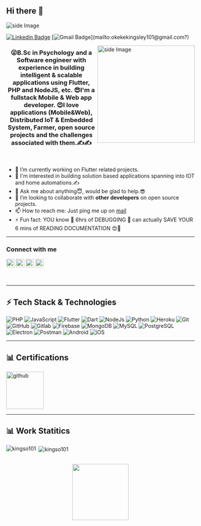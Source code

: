 <h2><b>Hi there 👋</b></h2>
<img src="https://user-images.githubusercontent.com/40211747/212594404-a0a9c6e1-3ad2-4fc6-84ba-16ce7f734168.gif" alt="side Image" align="center" width="auto" height="auto" />

<!--[![Instagram Badge](https://img.shields.io/badge/-flutter_girlz-black?style=flat-square&logo=instagram&logoColor=white&link=https://www.instagram.com/flutter_girlz_/)](https://www.instagram.com/flutter_girlz_/)-->
[![Linkedin Badge](https://img.shields.io/badge/-kingso101-blue?style=flat-square&logo=Linkedin&logoColor=white&link=https://www.linkedin.com/in/kingsley-okeke-79a28a154/)](https://www.linkedin.com/in/kingsley-okeke-79a28a154/)
[![Gmail Badge](https://img.shields.io/badge/-kingso101-c14438?style=flat-square&logo=Gmail&logoColor=white&link=mailto:okekekingsley101@gmail.com?)](mailto:okekekingsley101@gmail.com?)
<br>

<img src="https://user-images.githubusercontent.com/36128196/119252769-95264300-bbcb-11eb-818c-487861bc86ee.gif" alt="side Image" align="right" width="260" height="auto" />

<h3 align="center">😜B.Sc in Psychology and a Software engineer with experience in building intelligent & scalable applications using Flutter, PHP and NodeJS, etc. 😎I'm a fullstack Mobile & Web app developer. 😍I love applications (Mobile&Web), Distributed IoT & Embedded System, Farmer, open source projects and the challenges associated with them.✍️✍️</h3>
<br>

- 🔭 I’m currently working on Flutter related projects.
- 👯 I'm interested in building solution based applications spanning into IOT and home automations.✍️
- 💬 Ask me about anything😇, would be glad to help.😎
- 👯 I’m looking to collaborate with **other developers** on open source projects.
- 📫 How to reach me: Just ping me up on [mail](mailto:okekekingsley101@gmail.com)
- ⚡ Fun fact: YOU know 🤔 6hrs of DEBUGGING 🤯 can actually SAVE YOUR 6 mins of READING DOCUMENTATION 😍💃

---

### **Connect with me**
<a href="https://www.linkedin.com/in/kingsley-okeke-79a28a154/" target="blank"><img src="https://cdn.jsdelivr.net/npm/simple-icons@3.0.1/icons/linkedin.svg" alt="abuanwar072" height="22" width="22" /></a>
<a href="mailto:okekekingsley101@gmail.com" target="blank"><img src="https://cdn.jsdelivr.net/npm/simple-icons@3.0.1/icons/gmail.svg" alt="abuanwar072" height="22" width="22" /></a>
<a href="https://github.com/kingso101/" target="blank"><img src="https://cdn.jsdelivr.net/npm/simple-icons@3.0.1/icons/github.svg" alt="ucjm7i4g4z7zgcja_hkhlcvw" height="22" width="22" /></a>
<a href="https://www.instagram.com/okeke_kings101/" target="blank"><img src="https://cdn.jsdelivr.net/npm/simple-icons@3.0.1/icons/instagram.svg" alt="ucjm7i4g4z7zgcja_hkhlcvw" height="22" width="22" /></a>

<br />

---

 ## ⚡ **Tech Stack & Technologies**

![PHP](https://img.shields.io/badge/-Php-4285F4?style=flat-square&logo=Php)
![JavaScript](https://img.shields.io/badge/-JavaScript-black?style=flat-square&logo=javascript)
![Flutter](https://img.shields.io/badge/-Flutter-02569B?style=flat-square&logo=Flutter)
![Dart](https://img.shields.io/badge/-Dart-0175C2?style=flat-square&logo=Dart)
![NodeJs](https://img.shields.io/badge/-NodeJs-black?style=flat-square&logo=nodejs)
![Python](https://img.shields.io/badge/-Python-black?style=flat-square&logo=Python)
![Heroku](https://img.shields.io/badge/-Heroku-430098?style=flat-square&logo=heroku)
![Git](https://img.shields.io/badge/-Git-181717?style=flat-square&logo=Git)
![GitHub](https://img.shields.io/badge/-GitHub-CCFB5D?style=flat-square&logo=github)
![Gitlab](https://img.shields.io/badge/-Gitlab-black?style=flat-square&logo=gitlab)
![Firebase](https://img.shields.io/badge/-Firebase-039BE5?style=flat-square&logo=Firebase)
![MongoDB](https://img.shields.io/badge/-MongoDB-black?style=flat-square&logo=MongoDB)
![MySQL](https://img.shields.io/badge/-MySQL-52D017?style=flat-square&logo=Mysql)
![PostgreSQL](https://img.shields.io/badge/-PostgreSQL-0909FF?style=flat-square&logo=postgreSQL)
![Electron](https://img.shields.io/badge/-Electron-783CBD?style=flat-square&logo=Electron)
![Postman](https://img.shields.io/badge/-Postman-23F44B21?style=flat-square&logo=Postman)
![Android](https://img.shields.io/badge/-Android-039BE5?style=flat-square&logo=Android)
![iOS](https://img.shields.io/badge/-iOS-1589FF?style=flat-square&logo=iOS)

---

 ## 📊 **Certifications**
<img src='https://udemy-certificate.s3.amazonaws.com/image/UC-G6A5I5V3.jpg?v=1544396831000' alt='github' height='100'>

---

 ## 📊 **Work Statitics**
<p><img align="left" src="https://github-readme-stats.vercel.app/api/top-langs/?username=kingso101&layout=compact&hide=html" alt="kingso101" /></p>
<p>&nbsp;<img align="center" src="https://github-readme-stats.vercel.app/api?username=kingso101&show_icons=true" alt="kingso101" /></p>

<br>
<div align="center">
<a href="https://www.buymeacoffee.com/okekekingsley"><img height=150 src="https://miro.medium.com/max/1400/1*VqLYs481X9kw_CTosgqlcg.png"></img></a>
</div>
